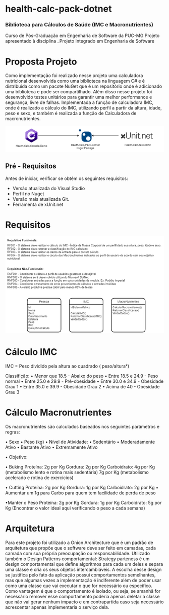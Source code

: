 # health-calc-pack-dotnet
### Biblioteca para Cálculos de Saúde (IMC e Macronutrientes)

Curso de Pós-Graduação em Engenharia de Software da PUC-MG
Projeto apresentado à disciplina _Projeto Integrado em Engenharia de Software

# Proposta Projeto

Como implementação foi realizado nesse projeto uma calculadora nutricional desenvolvida como uma biblioteca na linguagem C# e é distribuída como um pacote NuGet que é um repositório onde é adicionado uma biblioteca e pode ser compartilhado. Além disso nesse projeto foi desenvolvido testes unitários para garantir uma melhor performance e segurança, livre de falhas.
Implementada a função de calculadora IMC, onde é realizado a cálculo do IMC, utilizando perfil a partir da altura, idade, peso e sexo, e também é realizada a função de Calculadora de macronutrientes.

<img src="docshealth\modelo.PNG" alt="Health calc">

## Pré - Requisitos
 
Antes de iniciar, verificar se obtém os seguintes requisitos:
- Versão atualizada do Visual Studio 
- Perfil no Nuget 
- Versão mais atualizada Git.
-  Ferramenta de xUnit.net

# Requisitos

<img src="docshealth\requisitos.PNG" alt="Requisitos Funcionais e Não funcionais">

# Cálculo IMC

IMC = Peso dividido pela altura ao quadrado ( peso/altura²) 

Classifição:
•	Menor que 18.5 - Abaixo do peso
•	Entre 18.5 e 24.9 - Peso normal
•	Entre 25.0 e 29.9 - Pré-obesidade
•	Entre 30.0 e 34.9 - Obesidade Grau 1
•	Entre 35.0 e 39.9 - Obesidade Grau 2
•	Acima de 40 - Obesidade Grau 3

# Cálculo Macronutrientes

Os macronutrientes são calculados baseados nos seguintes parâmetros e regras:

•	Sexo
• Peso (kg)
•	Nível de Atividade:
•	Sedentário
•	Moderadamente Ativo
•	Bastante Ativo
•	Extremamente Ativo

•	Objetivo:

•	Buking
Proteína: 2g por Kg
Gordura: 2g por Kg
Carboidrato:
4g por Kg (metabolismo lento e rotina mais sedentária)
7g por Kg (metabolismo acelerado e rotina de exercícios)

•	Cutting
Proteína: 2g por Kg
Gordura: 1g por Kg
Carboidrato: 2g por Kg
•	Aumentar um 1g para Carbo para quem tem facilidade de perda de peso

•Manter o Peso
Proteína: 2g por Kg
Gordura: 1g por Kg
Carboidrato: 5g por Kg (Encontrar o valor ideal aqui verificando o peso a cada semana)

#   Arquitetura

Para este projeto foi utilizado a Onion Architecture que   é um padrão de arquitetura que propõe que o software deve ser feito em camadas, cada camada com sua própria preocupação ou responsabilidade.
       Utilizado também o Design Patterns comportamental:  Strategy parteness é um design comportamental que define algoritmos para cada um deles e separa uma classe e cria os seus objetos intercambiáveis. A escolha desse design se justifica pelo fato da aplicação possui comportamentos semelhantes, mas que algumas vezes a implementação é indiferente além de poder usar como uma classe que vai executar o que for necessário ou especifico. Como vantagem é que o comportamento é isolado, ou seja, se amanhã for necessário remover esse comportamento poderia apenas deletar a classe que não vai gerar nenhum impacto e em contrapartida caso seja necessário acrescentar apenas implementaria o serviço dela. 
       
       







